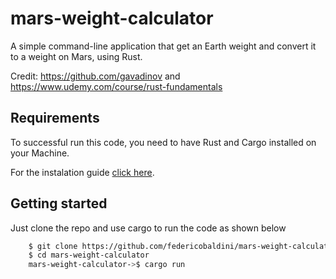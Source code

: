 # mars-weight-calculator

A simple command-line application that get an Earth weight and convert it to a weight on Mars, using Rust.

Credit: https://github.com/gavadinov and https://www.udemy.com/course/rust-fundamentals

## Requirements

To successful run this code, you need to have Rust and Cargo installed on your Machine.

For the instalation guide [click here](https://www.rust-lang.org/learn/get-started).

## Getting started 

Just clone the repo and use cargo to run the code as shown below 

```bash
    $ git clone https://github.com/federicobaldini/mars-weight-calculator
    $ cd mars-weight-calculator
    mars-weight-calculator->$ cargo run 
```